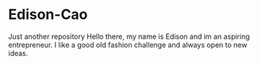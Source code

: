 # Edison-Cao
Just another repository
Hello there, my name is Edison and im an aspiring entrepreneur.  I like a good old fashion challenge and always open to new ideas.
